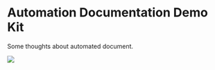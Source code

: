# Automation Documentation Demo Kit

Some thoughts about automated document.

[![](https://res.cloudinary.com/digf90pwi/image/upload/v1572254706/2019-10-28_17-24-31_kdyshb.png)](https://automation-documentation.demo.netlify.fornever.org)
